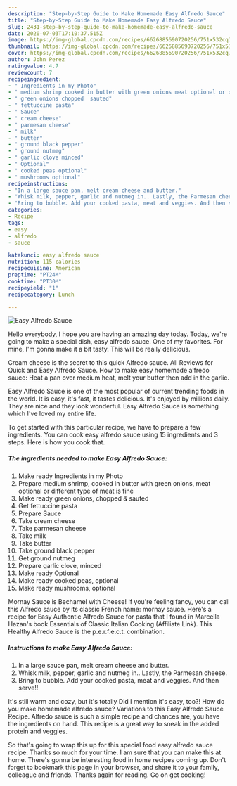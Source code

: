 ```yaml
---
description: "Step-by-Step Guide to Make Homemade Easy Alfredo Sauce"
title: "Step-by-Step Guide to Make Homemade Easy Alfredo Sauce"
slug: 2431-step-by-step-guide-to-make-homemade-easy-alfredo-sauce
date: 2020-07-03T17:10:37.515Z
image: https://img-global.cpcdn.com/recipes/6626885690720256/751x532cq70/easy-alfredo-sauce-recipe-main-photo.jpg
thumbnail: https://img-global.cpcdn.com/recipes/6626885690720256/751x532cq70/easy-alfredo-sauce-recipe-main-photo.jpg
cover: https://img-global.cpcdn.com/recipes/6626885690720256/751x532cq70/easy-alfredo-sauce-recipe-main-photo.jpg
author: John Perez
ratingvalue: 4.7
reviewcount: 7
recipeingredient:
- " Ingredients in my Photo"
- " medium shrimp cooked in butter with green onions meat optional or different type of meat is fine"
- " green onions chopped  sauted"
- " fettuccine pasta"
- " Sauce"
- " cream cheese"
- " parmesan cheese"
- " milk"
- " butter"
- " ground black pepper"
- " ground nutmeg"
- " garlic clove minced"
- " Optional"
- " cooked peas optional"
- " mushrooms optional"
recipeinstructions:
- "In a large sauce pan, melt cream cheese and butter."
- "Whisk milk, pepper, garlic and nutmeg in.. Lastly, the Parmesan cheese."
- "Bring to bubble. Add your cooked pasta, meat and veggies. And then serve!!"
categories:
- Recipe
tags:
- easy
- alfredo
- sauce

katakunci: easy alfredo sauce 
nutrition: 115 calories
recipecuisine: American
preptime: "PT24M"
cooktime: "PT30M"
recipeyield: "1"
recipecategory: Lunch

---
```



![Easy Alfredo Sauce](https://img-global.cpcdn.com/recipes/6626885690720256/751x532cq70/easy-alfredo-sauce-recipe-main-photo.jpg)

Hello everybody, I hope you are having an amazing day today. Today, we're going to make a special dish, easy alfredo sauce. One of my favorites. For mine, I'm gonna make it a bit tasty. This will be really delicious.

Cream cheese is the secret to this quick Alfredo sauce. All Reviews for Quick and Easy Alfredo Sauce. How to make easy homemade alfredo sauce: Heat a pan over medium heat, melt your butter then add in the garlic.

Easy Alfredo Sauce is one of the most popular of current trending foods in the world. It is easy, it's fast, it tastes delicious. It's enjoyed by millions daily. They are nice and they look wonderful. Easy Alfredo Sauce is something which I've loved my entire life.


To get started with this particular recipe, we have to prepare a few ingredients. You can cook easy alfredo sauce using 15 ingredients and 3 steps. Here is how you cook that.

<!--inarticleads1-->

##### The ingredients needed to make Easy Alfredo Sauce:

1. Make ready  Ingredients in my Photo
1. Prepare  medium shrimp, cooked in butter with green onions, meat optional or different type of meat is fine
1. Make ready  green onions, chopped &amp; sauted
1. Get  fettuccine pasta
1. Prepare  Sauce
1. Take  cream cheese
1. Take  parmesan cheese
1. Take  milk
1. Take  butter
1. Take  ground black pepper
1. Get  ground nutmeg
1. Prepare  garlic clove, minced
1. Make ready  Optional
1. Make ready  cooked peas, optional
1. Make ready  mushrooms, optional


Mornay Sauce is Bechamel with Cheese! If you&#39;re feeling fancy, you can call this Alfredo sauce by its classic French name: mornay sauce. Here&#39;s a recipe for Easy Authentic Alfredo Sauce for pasta that I found in Marcella Hazan&#39;s book Essentials of Classic Italian Cooking (Affiliate Link). This Healthy Alfredo Sauce is the p.e.r.f.e.c.t. combination. 

<!--inarticleads2-->

##### Instructions to make Easy Alfredo Sauce:

1. In a large sauce pan, melt cream cheese and butter.
1. Whisk milk, pepper, garlic and nutmeg in.. Lastly, the Parmesan cheese.
1. Bring to bubble. Add your cooked pasta, meat and veggies. And then serve!!


It&#39;s still warm and cozy, but it&#39;s totally Did I mention it&#39;s easy, too?! How do you make homemade alfredo sauce? Variations to this Easy Alfredo Sauce Recipe. Alfredo sauce is such a simple recipe and chances are, you have the ingredients on hand. This recipe is a great way to sneak in the added protein and veggies. 

So that's going to wrap this up for this special food easy alfredo sauce recipe. Thanks so much for your time. I am sure that you can make this at home. There's gonna be interesting food in home recipes coming up. Don't forget to bookmark this page in your browser, and share it to your family, colleague and friends. Thanks again for reading. Go on get cooking!
